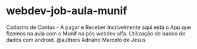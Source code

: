 # webdev-job-aula-munif
Cadastro de Contas - A pagar e Receber
Incrivelmente aqui está o App que fizemos na aula com o Munif na pós webdev alfa.
Utilização de banco de dados com android.
@authors
Adriano
Marcelo de Jesus
